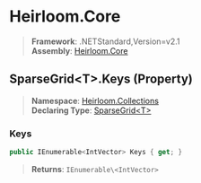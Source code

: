 # Heirloom.Core

> **Framework**: .NETStandard,Version=v2.1  
> **Assembly**: [Heirloom.Core][0]

## SparseGrid\<T>.Keys (Property)

> **Namespace**: [Heirloom.Collections][0]  
> **Declaring Type**: [SparseGrid\<T>][1]

### Keys

```cs
public IEnumerable<IntVector> Keys { get; }
```

> **Returns**: `IEnumerable\<IntVector>`

[0]: ../../../Heirloom.Core.md
[1]: ../SparseGrid[T].md
